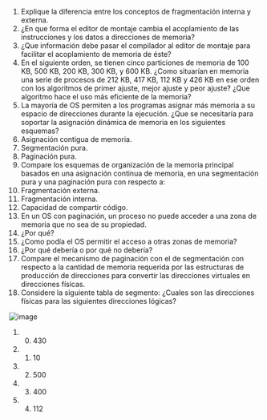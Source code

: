 
1. Explique la diferencia entre los conceptos de fragmentación interna y externa.
2. ¿En que forma el editor de montaje cambia el acoplamiento de las instrucciones y los datos a
direcciones de memoria?
3. ¿Que información debe pasar el compilador al editor de montaje para facilitar el acoplamiento
de memoria de éste?
4. En el siguiente orden, se tienen cinco particiones de memoria de 100 KB, 500 KB, 200 KB, 300
KB, y 600 KB. ¿Como situarían en memoria una serie de procesos de 212 KB, 417 KB, 112
KB y 426 KB en ese orden con los algoritmos de primer ajuste, mejor ajuste y peor ajuste?
¿Que algoritmo hace el uso más eficiente de la memoria?
5. La mayoría de OS permiten a los programas asignar más memoria a su espacio de direcciones
durante la ejecución. ¿Que se necesitaría para soportar la asignación dinámica de memoria en
los siguientes esquemas?
1. Asignación contigua de memoria.
2. Segmentación pura.
3. Paginación pura.
6. Compare los esquemas de organización de la memoria principal basados en una asignación
continua de memoria, en una segmentación pura y una paginación pura con respecto a:
1. Fragmentación externa.
2. Fragmentación interna.
3. Capacidad de compartir código.
7. En un OS con paginación, un proceso no puede acceder a una zona de memoria que no sea de
su propiedad.
1. ¿Por qué?
2. ¿Como podía el OS permitir el acceso a otras zonas de memoria?
3. ¿Por qué debería o por qué no debería?
8. Compare el mecanismo de paginación con el de segmentación con respecto a la cantidad de
memoria requerida por las estructuras de producción de direcciones para convertir las
direcciones virtuales en direcciones físicas.
9. Considere la siguiente tabla de segmento:
¿Cuales son las direcciones físicas para las siguientes direcciones lógicas?

![image](https://github.com/DarioVillamizar99/Sistemas-Operacionales/assets/129220874/f5eefa9b-cb9a-4b90-a2f7-e468dd9135de)

1. 0. 430
2. 1. 10
3. 2. 500
4. 3. 400
5. 4. 112
